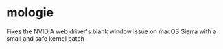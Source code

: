 # mologie
Fixes the NVIDIA web driver's blank window issue on macOS Sierra with a small and safe kernel patch

